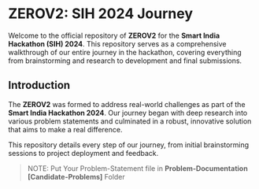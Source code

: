# ZEROV2: SIH 2024 Journey

Welcome to the official repository of **ZEROV2** for the **Smart India Hackathon (SIH) 2024**. This repository serves as a comprehensive walkthrough of our entire journey in the hackathon, covering everything from brainstorming and research to development and final submissions.


## Introduction
The **ZEROV2** was formed to address real-world challenges as part of the **Smart India Hackathon 2024**. Our journey began with deep research into various problem statements and culminated in a robust, innovative solution that aims to make a real difference.

This repository details every step of our journey, from initial brainstorming sessions to project deployment and feedback.

> NOTE: Put Your Problem-Statement file in **Problem-Documentation [Candidate-Problems]** Folder
